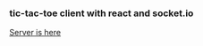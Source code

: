 ### tic-tac-toe client with react and socket.io

[Server is here](https://github.com/ikizey/ttt-server)

